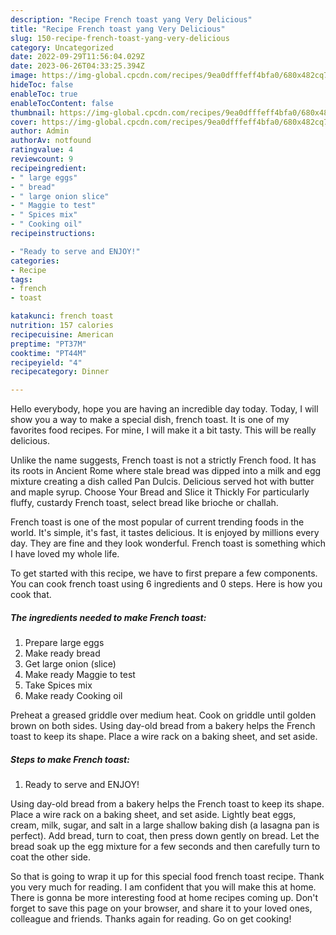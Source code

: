 ```yaml
---
description: "Recipe French toast yang Very Delicious"
title: "Recipe French toast yang Very Delicious"
slug: 150-recipe-french-toast-yang-very-delicious
category: Uncategorized
date: 2022-09-29T11:56:04.029Z
date: 2023-06-26T04:33:25.394Z
image: https://img-global.cpcdn.com/recipes/9ea0dfffeff4bfa0/680x482cq70/french-toast-recipe-main-photo.jpg
hideToc: false
enableToc: true
enableTocContent: false
thumbnail: https://img-global.cpcdn.com/recipes/9ea0dfffeff4bfa0/680x482cq70/french-toast-recipe-main-photo.jpg
cover: https://img-global.cpcdn.com/recipes/9ea0dfffeff4bfa0/680x482cq70/french-toast-recipe-main-photo.jpg
author: Admin
authorAv: notfound
ratingvalue: 4
reviewcount: 9
recipeingredient:
- " large eggs"
- " bread"
- " large onion slice"
- " Maggie to test"
- " Spices mix"
- " Cooking oil"
recipeinstructions:

- "Ready to serve and ENJOY!"
categories:
- Recipe
tags:
- french
- toast

katakunci: french toast 
nutrition: 157 calories
recipecuisine: American
preptime: "PT37M"
cooktime: "PT44M"
recipeyield: "4"
recipecategory: Dinner

---
```



Hello everybody, hope you are having an incredible day today. Today, I will show you a way to make a special dish, french toast. It is one of my favorites food recipes. For mine, I will make it a bit tasty. This will be really delicious.

Unlike the name suggests, French toast is not a strictly French food. It has its roots in Ancient Rome where stale bread was dipped into a milk and egg mixture creating a dish called Pan Dulcis. Delicious served hot with butter and maple syrup. Choose Your Bread and Slice it Thickly For particularly fluffy, custardy French toast, select bread like brioche or challah.

French toast is one of the most popular of current trending foods in the world. It's simple, it's fast, it tastes delicious. It is enjoyed by millions every day. They are fine and they look wonderful. French toast is something which I have loved my whole life.


To get started with this recipe, we have to first prepare a few components. You can cook french toast using 6 ingredients and 0 steps. Here is how you cook that.

<!--inarticleads1-->

##### The ingredients needed to make French toast:

1. Prepare  large eggs
1. Make ready  bread
1. Get  large onion (slice)
1. Make ready  Maggie to test
1. Take  Spices mix
1. Make ready  Cooking oil


Preheat a greased griddle over medium heat. Cook on griddle until golden brown on both sides. Using day-old bread from a bakery helps the French toast to keep its shape. Place a wire rack on a baking sheet, and set aside. 

<!--inarticleads2-->

##### Steps to make French toast:


1. Ready to serve and ENJOY!

Using day-old bread from a bakery helps the French toast to keep its shape. Place a wire rack on a baking sheet, and set aside. Lightly beat eggs, cream, milk, sugar, and salt in a large shallow baking dish (a lasagna pan is perfect). Add bread, turn to coat, then press down gently on bread. Let the bread soak up the egg mixture for a few seconds and then carefully turn to coat the other side. 

So that is going to wrap it up for this special food french toast recipe. Thank you very much for reading. I am confident that you will make this at home. There is gonna be more interesting food at home recipes coming up. Don't forget to save this page on your browser, and share it to your loved ones, colleague and friends. Thanks again for reading. Go on get cooking!
